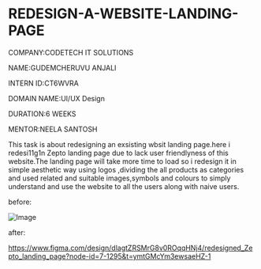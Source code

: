 # REDESIGN-A-WEBSITE-LANDING-PAGE

COMPANY:CODETECH IT SOLUTIONS

NAME:GUDEMCHERUVU ANJALI

INTERN ID:CT6WVRA  

DOMAIN NAME:UI/UX Design

DURATION:6 WEEKS

MENTOR:NEELA SANTOSH

This task is about redesigning an exsisting wbsit landing page.here i redesi11g1n Zepto landing page due to lack user friendlyness of this website.The landing page will take more time to load so i redesign it in simple aesthetic way using logos ,dividing the all products as categories and used related and suitable images,symbols and colours to simply understand and use the website to all the users along with naive users. 

before:

![Image](https://github.com/user-attachments/assets/33180c47-f8f7-42cf-8934-f55b9f3ee419)

after:

https://www.figma.com/design/dlagtZRSMrG8v0ROqqHNj4/redesigned_Zepto_landing_page?node-id=7-1295&t=ymtGMcYm3ewsaeHZ-1
